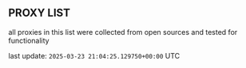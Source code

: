 ## PROXY LIST

all proxies in this list were collected from open sources and tested for functionality

last update: `2025-03-23 21:04:25.129750+00:00` UTC